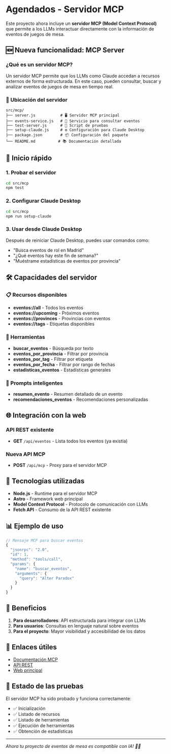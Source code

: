 # Agendados - Servidor MCP

Este proyecto ahora incluye un **servidor MCP (Model Context Protocol)** que permite a los LLMs interactuar directamente con la información de eventos de juegos de mesa.

## 🆕 Nueva funcionalidad: MCP Server

### ¿Qué es un servidor MCP?

Un servidor MCP permite que los LLMs como Claude accedan a recursos externos de forma estructurada. En este caso, pueden consultar, buscar y analizar eventos de juegos de mesa en tiempo real.

### 📁 Ubicación del servidor

```
src/mcp/
├── server.js           # 🖥️ Servidor MCP principal
├── events-service.js   # 🔧 Servicio para consultar eventos  
├── test-server.js      # 🧪 Script de pruebas
├── setup-claude.js     # ⚙️ Configuración para Claude Desktop
├── package.json        # 📦 Configuración del paquete
└── README.md          # 📚 Documentación detallada
```

## 🚀 Inicio rápido

### 1. Probar el servidor
```bash
cd src/mcp
npm test
```

### 2. Configurar Claude Desktop
```bash
cd src/mcp
npm run setup-claude
```

### 3. Usar desde Claude Desktop
Después de reiniciar Claude Desktop, puedes usar comandos como:
- "Busca eventos de rol en Madrid"
- "¿Qué eventos hay este fin de semana?"
- "Muéstrame estadísticas de eventos por provincia"

## 🛠️ Capacidades del servidor

### 📋 Recursos disponibles
- **eventos://all** - Todos los eventos
- **eventos://upcoming** - Próximos eventos
- **eventos://provinces** - Provincias con eventos
- **eventos://tags** - Etiquetas disponibles

### 🔧 Herramientas
- **buscar_eventos** - Búsqueda por texto
- **eventos_por_provincia** - Filtrar por provincia
- **eventos_por_tag** - Filtrar por etiqueta
- **eventos_por_fecha** - Filtrar por rango de fechas
- **estadisticas_eventos** - Estadísticas generales

### 💬 Prompts inteligentes
- **resumen_evento** - Resumen detallado de un evento
- **recomendaciones_eventos** - Recomendaciones personalizadas

## 🌐 Integración con la web

### API REST existente
- **GET** `/api/eventos` - Lista todos los eventos (ya existía)

### Nueva API MCP
- **POST** `/api/mcp` - Proxy para el servidor MCP

## 🔧 Tecnologías utilizadas

- **Node.js** - Runtime para el servidor MCP
- **Astro** - Framework web principal
- **Model Context Protocol** - Protocolo de comunicación con LLMs
- **Fetch API** - Consumo de la API REST existente

## 📊 Ejemplo de uso

```javascript
// Mensaje MCP para buscar eventos
{
  "jsonrpc": "2.0",
  "id": 1,
  "method": "tools/call",
  "params": {
    "name": "buscar_eventos",
    "arguments": {
      "query": "Alter Paradox"
    }
  }
}
```

## 🎯 Beneficios

1. **Para desarrolladores**: API estructurada para integrar con LLMs
2. **Para usuarios**: Consultas en lenguaje natural sobre eventos
3. **Para el proyecto**: Mayor visibilidad y accesibilidad de los datos

## 🔗 Enlaces útiles

- [Documentación MCP](src/mcp/README.md)
- [API REST](http://localhost:4321/api/eventos)
- [Web principal](http://localhost:4321)

## 🧪 Estado de las pruebas

El servidor MCP ha sido probado y funciona correctamente:
- ✅ Inicialización
- ✅ Listado de recursos
- ✅ Listado de herramientas  
- ✅ Ejecución de herramientas
- ✅ Obtención de estadísticas

---

*Ahora tu proyecto de eventos de mesa es compatible con IA! 🤖✨*
